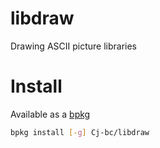 # libdraw

Drawing ASCII picture libraries

# Install

Available as a [bpkg](http://www.bpkg.sh/)
```sh
bpkg install [-g] Cj-bc/libdraw
```
